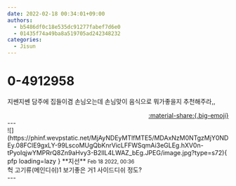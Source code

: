 ```yaml
---
date: 2022-02-18 00:34:01+09:00
authors:
  - b5486df0c18e535dc91277fabef7d6e0
  - 01435f74a49ba8a519705ad242348232
categories:
  - Jisun
---
```


# 0-4912958

<div class="post-container" markdown="1">
<div class="content-container md-sidebar__scrollwrap" markdown="1">

지쎈지쎈 담주에 집들이겸 손님오는데 손님맞이 음식으로 뭐가좋을지 추천해주라,,

</div>
</div>

<div style="text-align: right;" markdown="1">
<a href="https://weverse.io/fromis9/fanpost/0-4912958" style="text-align: right;">:material-share:{.big-emoji}</a>
</div>
---

<div class="comments-container md-sidebar__scrollwrap" markdown="1">
<div class="comment" markdown="1">
<div class='id-container' markdown="1">
![](https://phinf.wevpstatic.net/MjAyNDEyMTlfMTE5/MDAxNzM0NTgzMjY0NDEy.08FClE9gxLY-99LscoMUgQbKnrVicLFFWSqmAi3eGLEg.hXV0n-tPyoIqjwYMPRrQ8Zn9aHvy3-B2llL4LWAZ_bEg.JPEG/image.jpg?type=s72){ pfp loading=lazy }
**<span class="artist">지선</span>** <small>Feb 18 2022, 00:36</small><br>
</div>
<div class='comment-body' markdown="1">
헉 고기류(메인디쉬)1 보기좋은 거1 사이드디쉬 정도? 
</div>
</div>
</div>
---
